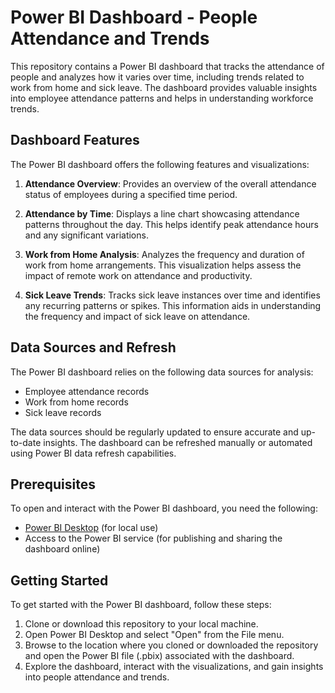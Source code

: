 # Power BI Dashboard - People Attendance and Trends

This repository contains a Power BI dashboard that tracks the attendance of people and analyzes how it varies over time, including trends related to work from home and sick leave. The dashboard provides valuable insights into employee attendance patterns and helps in understanding workforce trends.

## Dashboard Features

The Power BI dashboard offers the following features and visualizations:

1. **Attendance Overview**: Provides an overview of the overall attendance status of employees during a specified time period.

2. **Attendance by Time**: Displays a line chart showcasing attendance patterns throughout the day. This helps identify peak attendance hours and any significant variations.

3. **Work from Home Analysis**: Analyzes the frequency and duration of work from home arrangements. This visualization helps assess the impact of remote work on attendance and productivity.

4. **Sick Leave Trends**: Tracks sick leave instances over time and identifies any recurring patterns or spikes. This information aids in understanding the frequency and impact of sick leave on attendance.


## Data Sources and Refresh

The Power BI dashboard relies on the following data sources for analysis:

- Employee attendance records
- Work from home records
- Sick leave records

The data sources should be regularly updated to ensure accurate and up-to-date insights. The dashboard can be refreshed manually or automated using Power BI data refresh capabilities.

## Prerequisites

To open and interact with the Power BI dashboard, you need the following:

- [Power BI Desktop](https://powerbi.microsoft.com/desktop) (for local use)
- Access to the Power BI service (for publishing and sharing the dashboard online)

## Getting Started

To get started with the Power BI dashboard, follow these steps:

1. Clone or download this repository to your local machine.
2. Open Power BI Desktop and select "Open" from the File menu.
3. Browse to the location where you cloned or downloaded the repository and open the Power BI file (.pbix) associated with the dashboard.
4. Explore the dashboard, interact with the visualizations, and gain insights into people attendance and trends.
